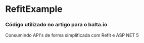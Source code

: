 # RefitExample

### Código utilizado no artigo para o balta.io 

Consumindo API's de forma simplificada com Refit e ASP NET 5

